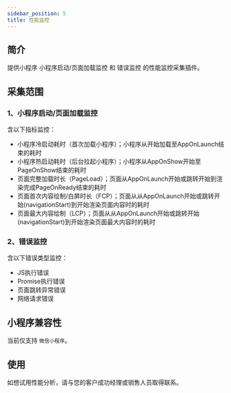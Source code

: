 ```yaml
---
sidebar_position: 5
title: 性能监控
---
```


## 简介

提供小程序 小程序启动/页面加载监控 和 错误监控 的性能监控采集插件。

## 采集范围

### 1、小程序启动/页面加载监控

含以下指标监控：

- 小程序冷启动耗时（首次加载小程序）；小程序从开始加载至AppOnLaunch结束的耗时
- 小程序热启动耗时（后台拉起小程序）；小程序从AppOnShow开始至PageOnShow结束的耗时
- 页面完整加载时长（PageLoad）；页面从AppOnLaunch开始或跳转开始到渲染完成PageOnReady结束的耗时
- 页面首次内容绘制/白屏时长（FCP）；页面从从AppOnLaunch开始或跳转开始(navigationStart)到开始渲染页面内容时的耗时
- 页面最大内容绘制（LCP）；页面从从AppOnLaunch开始或跳转开始(navigationStart)到开始渲染页面最大内容时的耗时

### 2、错误监控

含以下错误类型监控：

- JS执行错误
- Promise执行错误
- 页面跳转异常错误
- 网络请求错误

<!-- ### 3、网络请求监控

含以下内容监控：

- 请求地址
- 请求时长
- 请求错误码 -->

## 小程序兼容性

当前仅支持 `微信小程序`。

## 使用

如想试用性能分析，请与您的客户成功经理或销售人员取得联系。
<!--
## 集成

### 1、引入

#### 下载集成引入

- 下载插件包并复制至项目中：
**<font size="3"><https://assets.giocdn.com/sdk/minip/cdp/3.8.9/plugins.zip></font>**<br/>
**<font size="2">(如果您点击链接在浏览器中直接打开了文件并不是下载文件，请尝试右键点击链接，选择 `链接存储为...` 即可正常触发下载)</font>**

- 引入插件

```js
import gioPerformance from "./utils/plugins/gioPerformance"
```

#### npm集成引入

```js
import gioPerformance from "gio-webjs-sdk-cdp/plugins/gioPerformance"
```

### 2、注册

```js
gdp('registerPlugins', [gioPerformance]);
gdp('init', xxxx);
```

## 配置

集成性能采集插件时，默认开启 `小程序启动/页面加载监控` 和 `错误监控`。如您不需要其中某项监控内容，在初始化配置项选择指定内容关闭。

### 关闭小程序启动/页面加载监控

```js
gdp('init', 'your accountId', 'your dataSourceId', 'your AppId', {
    ...other settings
    performance: { monitor: false }
  }
);
```

### 关闭错误监控

```js
gdp('init', 'your accountId', 'your dataSourceId', 'your AppId', {
    ...other settings
    performance: { exception: false }
  }
);
```

 ### 关闭请求监控

```js
gdp('init', 'your accountId', 'your dataSourceId', {
    ...other settings
    performance: { network: false }
  }
);
```

### 设置请求监控排除名单

在实际的请求监控当中，可能会需要排除某些域名或接口的请求监控，这时只需要在`network`配置项中添加`exclude`字段，`exclude`值可以是一个域名字符串、一个正则表达式，或者是一个域名字符串和正则表达式组成的数组。

注意，一旦您配置了此项，则认为您开启请求监控。

```js
gdp('init', 'your accountId', 'your dataSourceId', {
    ...other settings
    performance: {
      network: {
        exclude: 'myhost.com'
        // 或 exclude: /myhost.com/gi
        // 或 exclude: ['myhost.com', /myhost.com/gi]
      }
    }
  }
);
```

## 注意

1、页面加载监控并非每次进入页面都会发送，而是首次进入页面或页面销毁后的重新加载页面才会产生对应的页面性能数据。

2、页面 FCP 和 LCP 的指标是根据微信提供的能力获取，可能会存在无值或时长比页面加载时长略大的情况。

3、如果您对请求监控设置了排除名单，使用纯字符串校验时应尽可能使用长且准确的字符，过短的字符串可能会使得其他请求被误过滤。

4、请求监控强制过滤了Gio上报的请求。 -->
